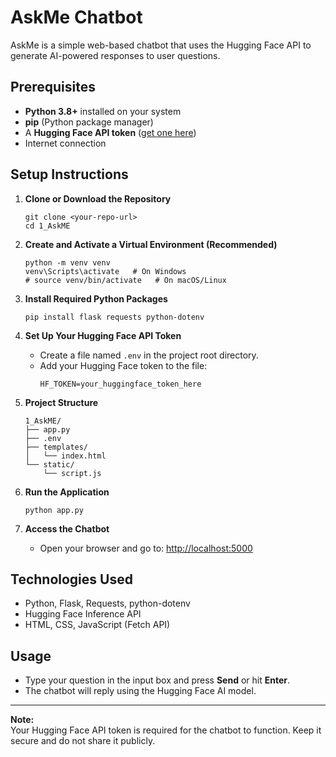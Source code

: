 # AskMe Chatbot

AskMe is a simple web-based chatbot that uses the Hugging Face API to generate AI-powered responses to user questions.

## Prerequisites

- **Python 3.8+** installed on your system
- **pip** (Python package manager)
- A **Hugging Face API token** ([get one here](https://huggingface.co/settings/tokens))
- Internet connection

## Setup Instructions

1. **Clone or Download the Repository**

   ```
   git clone <your-repo-url>
   cd 1_AskME
   ```

2. **Create and Activate a Virtual Environment (Recommended)**

   ```
   python -m venv venv
   venv\Scripts\activate   # On Windows
   # source venv/bin/activate   # On macOS/Linux
   ```

3. **Install Required Python Packages**

   ```
   pip install flask requests python-dotenv
   ```

4. **Set Up Your Hugging Face API Token**

   - Create a file named `.env` in the project root directory.
   - Add your Hugging Face token to the file:
     ```
     HF_TOKEN=your_huggingface_token_here
     ```

5. **Project Structure**

   ```
   1_AskME/
   ├── app.py
   ├── .env
   ├── templates/
   │   └── index.html
   └── static/
       └── script.js
   ```

6. **Run the Application**

   ```
   python app.py
   ```

7. **Access the Chatbot**

   - Open your browser and go to: [http://localhost:5000](http://localhost:5000)

## Technologies Used

- Python, Flask, Requests, python-dotenv
- Hugging Face Inference API
- HTML, CSS, JavaScript (Fetch API)

## Usage

- Type your question in the input box and press **Send** or hit **Enter**.
- The chatbot will reply using the Hugging Face AI model.

---

**Note:**  
Your Hugging Face API token is required for the chatbot to function. Keep it secure and do not share it publicly.